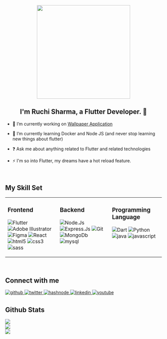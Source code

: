 <div align="center">
<img src="https://imgs.search.brave.com/q1sZc_1C7zZNQLyEZNgDSwSJPt6w9dctSWD5OpIps-Q/rs:fit:860:0:0/g:ce/aHR0cHM6Ly9naWZk/Yi5jb20vaW1hZ2Vz/L2hpZ2gvdXAtcnVz/c2VsbC13YXZpbmct/aGVsbG8tM3ZnNjg1/NG9mM2lqems5bS5n/aWY.gif" align="center" style="width: 300px" />
</div>  
  

## <div align="center">I'm Ruchi Sharma, a Flutter Developer. 🐧</div>  
  

- 🔭 I’m currently working on [Wallpaper Application](https://github.com/imukulgehlot/slately)  
  

- 🌱 I’m currently learning Docker and Node JS (and never stop learning new things about flutter) 
  

- ❓ Ask me about anything related to Flutter and related technologies  
  

- ⚡ I'm so into Flutter, my dreams have a hot reload feature.  
  

<br/>  


## My Skill Set  
<table><tr><td valign="top" width="33%">



### Frontend  
![Flutter](https://img.shields.io/badge/Flutter-grey.svg?style=for-the-badge&logo=Flutter)
![Adobe Illustrator](https://img.shields.io/badge/adobeillustrator-grey.svg?style=for-the-badge&logo=adobeillustrator)
![Figma](https://img.shields.io/badge/Figma-grey.svg?style=for-the-badge&logo=Figma)
![React](https://img.shields.io/badge/React-grey.svg?style=for-the-badge&logo=React)
![html5](https://img.shields.io/badge/html5-grey.svg?style=for-the-badge&logo=html5)
![css3](https://img.shields.io/badge/css3-grey.svg?style=for-the-badge&logo=css3)
![sass](https://img.shields.io/badge/sass-grey.svg?style=for-the-badge&logo=sass)

</td><td valign="top" width="33%">

### Backend  
![Node.Js](https://img.shields.io/badge/Node.Js-grey.svg?style=for-the-badge&logo=Node.Js)
![Express.Js](https://img.shields.io/badge/Express-grey.svg?style=for-the-badge&logo=Express)
![Git](https://img.shields.io/badge/Git-grey.svg?style=for-the-badge&logo=Git)
![MongoDb](https://img.shields.io/badge/MongoDb-grey.svg?style=for-the-badge&logo=MongoDb)
![mysql](https://img.shields.io/badge/mysql-grey.svg?style=for-the-badge&logo=mysql)

</td><td valign="top" width="33%">
  
### Programming Language  
![Dart](https://img.shields.io/badge/Dart-grey.svg?style=for-the-badge&logo=Dart)
![Python](https://img.shields.io/badge/Python-grey.svg?style=for-the-badge&logo=Python)
![java](https://img.shields.io/badge/java-grey.svg?style=for-the-badge&logo=java)
![javascript](https://img.shields.io/badge/javascript-grey.svg?style=for-the-badge&logo=javascript)

</td></tr></table>  

<br/>  


## Connect with me  
<a href="https://github.com/sharmaruchi30" target="_blank">
<img src=https://img.shields.io/badge/github-%2324292e.svg?&style=for-the-badge&logo=github&logoColor=white alt=github style="margin-bottom: 5px;" />
</a>
<a href="https://twitter.com/ruchisharma_30" target="_blank">
<img src=https://img.shields.io/badge/twitter-%2300acee.svg?&style=for-the-badge&logo=twitter&logoColor=white alt=twitter style="margin-bottom: 5px;" />
</a>
<a href="https://hashnode.com/@ruchisharma" target="_blank">
<img src=https://img.shields.io/badge/hashnode-%232962FF.svg?&style=for-the-badge&logo=hashnode&logoColor=white alt=hashnode style="margin-bottom: 5px;" />
</a>
<a href="https://linkedin.com/in/ruchi-s-211436223" target="_blank">
<img src=https://img.shields.io/badge/linkedin-%231E77B5.svg?&style=for-the-badge&logo=linkedin&logoColor=white alt=linkedin style="margin-bottom: 5px;" />
</a>
<a href="https://www.youtube.com/@ruchi-sharma-flutter" target="_blank">
<img src=https://img.shields.io/badge/youtube-%23EE4831.svg?&style=for-the-badge&logo=youtube&logoColor=white alt=youtube style="margin-bottom: 5px;" />
</a>  
  

<br/>  


## Github Stats  

![](https://github-readme-stats.vercel.app/api?username=sharmaruchi30&theme=react&hide_border=false&include_all_commits=true&count_private=true)<br/>
![](https://github-readme-streak-stats.herokuapp.com/?user=sharmaruchi30&theme=react&hide_border=false)<br/>
![](https://github-readme-stats.vercel.app/api/top-langs/?username=sharmaruchi30&theme=react&hide_border=false&include_all_commits=true&count_private=true&layout=compact)
